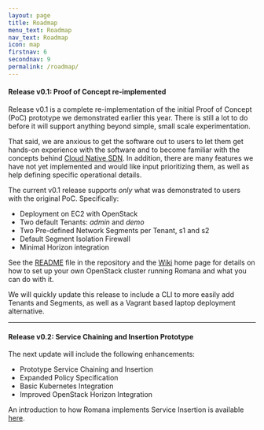 ```yaml
---
layout: page
title: Roadmap
menu_text: Roadmap
nav_text: Roadmap
icon: map
firstnav: 6
secondnav: 9
permalink: /roadmap/
---
```


#### Release v0.1: Proof of Concept re-implemented

Release v0.1 is a complete re-implementation of the initial Proof of Concept (PoC) prototype we demonstrated earlier this year. There is still a lot to do before it will support anything beyond simple, small scale experimentation. 

That said, we are anxious to get the software out to users to let them get hands-on experience with the software and to become familiar with the concepts behind [Cloud Native SDN](/cloud/cloud_native_sdn). In addition, there are many features we have not yet implemented and would like input prioritizing them, as well as help defining specific operational details.

The current v0.1 release supports *only* what was demonstrated to users with the original PoC. Specifically:

- Deployment on EC2 with OpenStack
- Two default Tenants: *admin* and *demo*
- Two Pre-defined Network Segments per Tenant, s1 and s2
- Default Segment Isolation Firewall
- Minimal Horizon integration

See the [README](http://www.github.com/romana/romana/) file in the repository and the [Wiki]( http://www.github.com/romana/romana/wiki) home page for details on how to set up your own OpenStack cluster running Romana and what you can do with it. 

We will quickly update this release to include a CLI to more easily add Tenants and Segments, as well as a Vagrant based laptop deployment alternative.

---

#### Release v0.2: Service Chaining and Insertion Prototype

The next update will include the following enhancements:

- Prototype Service Chaining and Insertion
- Expanded Policy Specification 
- Basic Kubernetes Integration
- Improved OpenStack Horizon Integration

An introduction to how Romana implements Service Insertion is available [here](/how/romana_details/#service-insertion).
